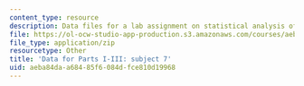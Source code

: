 ```yaml
---
content_type: resource
description: Data files for a lab assignment on statistical analysis of fMRI data.
file: https://ol-ocw-studio-app-production.s3.amazonaws.com/courses/aeba84daa68485f6084dfce810d19968_subject7session78913.zip
file_type: application/zip
resourcetype: Other
title: 'Data for Parts I-III: subject 7'
uid: aeba84da-a684-85f6-084d-fce810d19968
---
```

